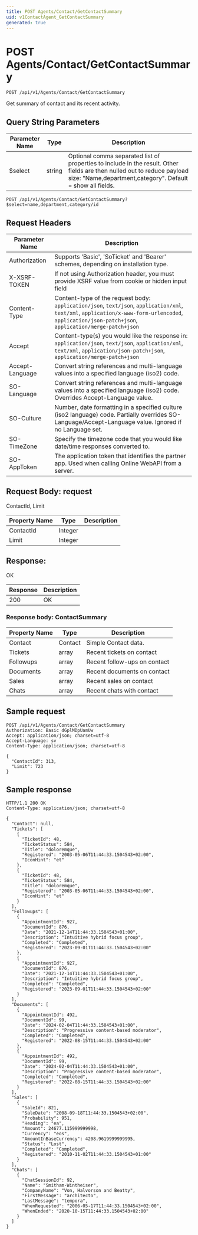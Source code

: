 ```yaml
---
title: POST Agents/Contact/GetContactSummary
uid: v1ContactAgent_GetContactSummary
generated: true
---
```


# POST Agents/Contact/GetContactSummary

```http
POST /api/v1/Agents/Contact/GetContactSummary
```

Get summary of contact and its recent activity.







## Query String Parameters

| Parameter Name | Type |  Description |
|----------------|------|--------------|
| $select | string |  Optional comma separated list of properties to include in the result. Other fields are then nulled out to reduce payload size: "Name,department,category". Default = show all fields. |

```http
POST /api/v1/Agents/Contact/GetContactSummary?$select=name,department,category/id
```


## Request Headers

| Parameter Name | Description |
|----------------|-------------|
| Authorization  | Supports 'Basic', 'SoTicket' and 'Bearer' schemes, depending on installation type. |
| X-XSRF-TOKEN   | If not using Authorization header, you must provide XSRF value from cookie or hidden input field |
| Content-Type | Content-type of the request body: `application/json`, `text/json`, `application/xml`, `text/xml`, `application/x-www-form-urlencoded`, `application/json-patch+json`, `application/merge-patch+json` |
| Accept         | Content-type(s) you would like the response in: `application/json`, `text/json`, `application/xml`, `text/xml`, `application/json-patch+json`, `application/merge-patch+json` |
| Accept-Language | Convert string references and multi-language values into a specified language (iso2) code. |
| SO-Language | Convert string references and multi-language values into a specified language (iso2) code. Overrides Accept-Language value. |
| SO-Culture | Number, date formatting in a specified culture (iso2 language) code. Partially overrides SO-Language/Accept-Language value. Ignored if no Language set. |
| SO-TimeZone | Specify the timezone code that you would like date/time responses converted to. |
| SO-AppToken | The application token that identifies the partner app. Used when calling Online WebAPI from a server. |

## Request Body: request 

ContactId, Limit 

| Property Name | Type |  Description |
|----------------|------|--------------|
| ContactId | Integer |  |
| Limit | Integer |  |

## Response:

OK

| Response | Description |
|----------------|-------------|
| 200 | OK |

### Response body: ContactSummary

| Property Name | Type |  Description |
|----------------|------|--------------|
| Contact | Contact | Simple Contact data. |
| Tickets | array | Recent tickets on contact |
| Followups | array | Recent follow-ups on contact |
| Documents | array | Recent documents on contact |
| Sales | array | Recent sales on contact |
| Chats | array | Recent chats with contact |

## Sample request

```http!
POST /api/v1/Agents/Contact/GetContactSummary
Authorization: Basic dGplMDpUamUw
Accept: application/json; charset=utf-8
Accept-Language: sv
Content-Type: application/json; charset=utf-8

{
  "ContactId": 313,
  "Limit": 723
}
```

## Sample response

```http_
HTTP/1.1 200 OK
Content-Type: application/json; charset=utf-8

{
  "Contact": null,
  "Tickets": [
    {
      "TicketId": 48,
      "TicketStatus": 584,
      "Title": "doloremque",
      "Registered": "2003-05-06T11:44:33.1504543+02:00",
      "IconHint": "et"
    },
    {
      "TicketId": 48,
      "TicketStatus": 584,
      "Title": "doloremque",
      "Registered": "2003-05-06T11:44:33.1504543+02:00",
      "IconHint": "et"
    }
  ],
  "Followups": [
    {
      "AppointmentId": 927,
      "DocumentId": 876,
      "Date": "2021-12-14T11:44:33.1504543+01:00",
      "Description": "Intuitive hybrid focus group",
      "Completed": "Completed",
      "Registered": "2023-09-01T11:44:33.1504543+02:00"
    },
    {
      "AppointmentId": 927,
      "DocumentId": 876,
      "Date": "2021-12-14T11:44:33.1504543+01:00",
      "Description": "Intuitive hybrid focus group",
      "Completed": "Completed",
      "Registered": "2023-09-01T11:44:33.1504543+02:00"
    }
  ],
  "Documents": [
    {
      "AppointmentId": 492,
      "DocumentId": 99,
      "Date": "2024-02-04T11:44:33.1504543+01:00",
      "Description": "Progressive content-based moderator",
      "Completed": "Completed",
      "Registered": "2022-08-15T11:44:33.1504543+02:00"
    },
    {
      "AppointmentId": 492,
      "DocumentId": 99,
      "Date": "2024-02-04T11:44:33.1504543+01:00",
      "Description": "Progressive content-based moderator",
      "Completed": "Completed",
      "Registered": "2022-08-15T11:44:33.1504543+02:00"
    }
  ],
  "Sales": [
    {
      "SaleId": 821,
      "SaleDate": "2008-09-18T11:44:33.1504543+02:00",
      "Probability": 951,
      "Heading": "ea",
      "Amount": 24677.115999999998,
      "Currency": "eos",
      "AmountInBaseCurrency": 4208.9619999999995,
      "Status": "Lost",
      "Completed": "Completed",
      "Registered": "2010-11-02T11:44:33.1504543+01:00"
    }
  ],
  "Chats": [
    {
      "ChatSessionId": 92,
      "Name": "Smitham-Wintheiser",
      "CompanyName": "Von, Halvorson and Beatty",
      "FirstMessage": "architecto",
      "LastMessage": "tempora",
      "WhenRequested": "2006-05-17T11:44:33.1504543+02:00",
      "WhenEnded": "2020-10-15T11:44:33.1504543+02:00"
    }
  ]
}
```